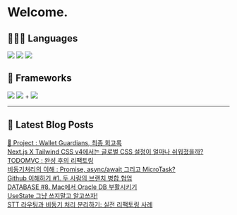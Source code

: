 # Welcome.

## 🧑🏻‍💻 Languages

<p>
    <img src="https://img.shields.io/badge/TypeScript-3178C6?style=flat-square&logo=TypeScript&logoColor=white"/> 
  <img src="https://img.shields.io/badge/JavaScript-F7DF1E?style=flat-square&logo=JavaScript&logoColor=white"/> 
  <img src="https://img.shields.io/badge/Java-5382A1?style=flat-square&logo=openjdk&logoColor=white"/>
</p>

## 📘 Frameworks 

<p>
  <img src="https://img.shields.io/badge/React-61DAFB?style=flat-square&logo=React&logoColor=black"/>
  <img src="https://img.shields.io/badge/Vue.js-4FC08D?style=flat-square&logo=Vue.js&logoColor=white"/>
+ <img src="https://img.shields.io/badge/Next.js-000000?style=flat-square&logo=Next.js&logoColor=white"/>
</p>




---


## 📕 Latest Blog Posts

<a href="https://wonbin109.tistory.com/111">📌 Project : Wallet Guardians, 최종 회고록</a></br><a href=https://wonbin109.tistory.com/169>Next.js X Tailwind CSS v4에서는 글로벌 CSS 설정이 얼마나 쉬워졌을까?</a></br><a href=https://wonbin109.tistory.com/168>TODOMVC : 완성 후의 리팩토링</a></br><a href=https://wonbin109.tistory.com/167>비동기처리의 이해 : Promise, async/await 그리고 MicroTask?</a></br><a href=https://wonbin109.tistory.com/166>Github 이해하기 #1.   두 사람의 브랜치 병합 협업</a></br><a href=https://wonbin109.tistory.com/165>DATABASE #8. Mac에서 Oracle DB 부활시키기</a></br><a href=https://wonbin109.tistory.com/164>UseState 그냥 쓰지말고 알고쓰자!</a></br><a href=https://wonbin109.tistory.com/163>STT 라우팅과 비동기 처리 분리하기: 실전 리팩토링 사례</a></br>